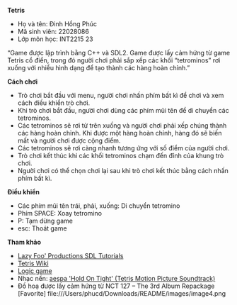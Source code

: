﻿**Tetris**

- Họ và tên: Đinh Hồng Phúc
- Mã sinh viên: 22028086
- Lớp môn học: INT2215 23

“Game được lập trình bằng C++ và SDL2. Game được lấy cảm hứng từ game Tetris cổ điển, trong đó người chơi phải sắp xếp các khối “tetrominos” rơi xuống với nhiều hình dạng để tạo thành các hàng hoàn chỉnh.”

**Cách chơi**

- Trò chơi bắt đầu với menu, người chơi nhấn phím bất kì để chơi và xem cách điều khiển trò chơi.
- Khi trò chơi bắt đầu, người chơi dùng các phím mũi tên để di chuyển các tetrominos.
- Các tetrominos sẽ rơi từ trên xuống và người chơi phải xếp chúng thành các hàng hoàn chỉnh. Khi được một hàng hoàn chỉnh, hàng đó sẽ biến mất và người chơi được cộng điểm.
- Các tetrominos sẽ rơi càng nhanh tương ứng với số điểm của người chơi.
- Trò chơi kết thúc khi các khối tetrominos chạm đến đỉnh của khung trò chơi.
- Người chơi có thể chọn chơi lại sau khi trò chơi kết thúc bằng cách nhấn phím bất kì.

**Điều khiển**

- Các phím mũi tên trái, phải, xuống: Di chuyển tetromino
- Phím SPACE: Xoay tetromino
- P: Tạm dừng game
- esc: Thoát game

**Tham khảo**

- [Lazy Foo' Productions SDL Tutorials](https://lazyfoo.net/tutorials/SDL/) 
- [Tetris Wiki](https://tetris.fandom.com/wiki/Tetris_Wiki)
- [Logic game](https://www.youtube.com/watch?v=AdCWlvblBHo)
- Nhạc nền: [aespa 'Hold On Tight' (Tetris Motion Picture Soundtrack)](https://www.youtube.com/watch?v=fvtzZFhrKLE)
- Đồ hoạ được lấy cảm hứng từ NCT 127 – The 3rd Album Repackage [Favorite]
  file:///Users/phucd/Downloads/README/images/image4.png





